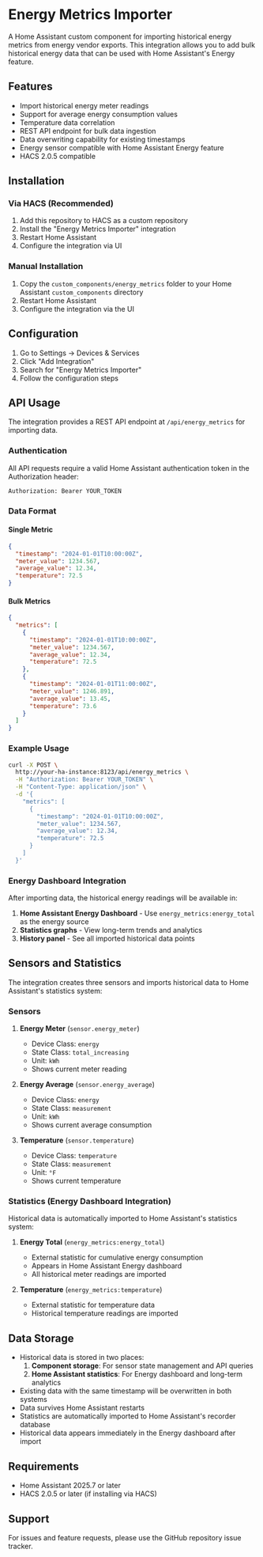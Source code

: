 # Energy Metrics Importer

A Home Assistant custom component for importing historical energy metrics from energy vendor exports. This integration allows you to add bulk historical energy data that can be used with Home Assistant's Energy feature.

## Features

- Import historical energy meter readings
- Support for average energy consumption values
- Temperature data correlation
- REST API endpoint for bulk data ingestion
- Data overwriting capability for existing timestamps
- Energy sensor compatible with Home Assistant Energy feature
- HACS 2.0.5 compatible

## Installation

### Via HACS (Recommended)

1. Add this repository to HACS as a custom repository
2. Install the "Energy Metrics Importer" integration
3. Restart Home Assistant
4. Configure the integration via UI

### Manual Installation

1. Copy the `custom_components/energy_metrics` folder to your Home Assistant `custom_components` directory
2. Restart Home Assistant
3. Configure the integration via the UI

## Configuration

1. Go to Settings → Devices & Services
2. Click "Add Integration"
3. Search for "Energy Metrics Importer"
4. Follow the configuration steps

## API Usage

The integration provides a REST API endpoint at `/api/energy_metrics` for importing data.

### Authentication

All API requests require a valid Home Assistant authentication token in the Authorization header:

```
Authorization: Bearer YOUR_TOKEN
```

### Data Format

#### Single Metric

```json
{
  "timestamp": "2024-01-01T10:00:00Z",
  "meter_value": 1234.567,
  "average_value": 12.34,
  "temperature": 72.5
}
```

#### Bulk Metrics

```json
{
  "metrics": [
    {
      "timestamp": "2024-01-01T10:00:00Z",
      "meter_value": 1234.567,
      "average_value": 12.34,
      "temperature": 72.5
    },
    {
      "timestamp": "2024-01-01T11:00:00Z",
      "meter_value": 1246.891,
      "average_value": 13.45,
      "temperature": 73.6
    }
  ]
}
```

### Example Usage

```bash
curl -X POST \
  http://your-ha-instance:8123/api/energy_metrics \
  -H "Authorization: Bearer YOUR_TOKEN" \
  -H "Content-Type: application/json" \
  -d '{
    "metrics": [
      {
        "timestamp": "2024-01-01T10:00:00Z",
        "meter_value": 1234.567,
        "average_value": 12.34,
        "temperature": 72.5
      }
    ]
  }'
```

### Energy Dashboard Integration

After importing data, the historical energy readings will be available in:

1. **Home Assistant Energy Dashboard** - Use `energy_metrics:energy_total` as the energy source
2. **Statistics graphs** - View long-term trends and analytics
3. **History panel** - See all imported historical data points

## Sensors and Statistics

The integration creates three sensors and imports historical data to Home Assistant's statistics system:

### Sensors

1. **Energy Meter** (`sensor.energy_meter`)
   - Device Class: `energy`
   - State Class: `total_increasing`
   - Unit: `kWh`
   - Shows current meter reading

2. **Energy Average** (`sensor.energy_average`)
   - Device Class: `energy`
   - State Class: `measurement`
   - Unit: `kWh`
   - Shows current average consumption

3. **Temperature** (`sensor.temperature`)
   - Device Class: `temperature`
   - State Class: `measurement`
   - Unit: `°F`
   - Shows current temperature

### Statistics (Energy Dashboard Integration)

Historical data is automatically imported to Home Assistant's statistics system:

1. **Energy Total** (`energy_metrics:energy_total`)
   - External statistic for cumulative energy consumption
   - Appears in Home Assistant Energy dashboard
   - All historical meter readings are imported

2. **Temperature** (`energy_metrics:temperature`)
   - External statistic for temperature data
   - Historical temperature readings are imported

## Data Storage

- Historical data is stored in two places:
  1. **Component storage**: For sensor state management and API queries
  2. **Home Assistant statistics**: For Energy dashboard and long-term analytics
- Existing data with the same timestamp will be overwritten in both systems
- Data survives Home Assistant restarts
- Statistics are automatically imported to Home Assistant's recorder database
- Historical data appears immediately in the Energy dashboard after import

## Requirements

- Home Assistant 2025.7 or later
- HACS 2.0.5 or later (if installing via HACS)

## Support

For issues and feature requests, please use the GitHub repository issue tracker.
